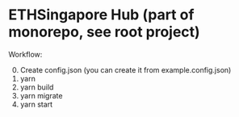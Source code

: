 # ETHSingapore Hub (part of monorepo, see root project)

Workflow:

0. Create config.json (you can create it from example.config.json)
1. yarn
2. yarn build
3. yarn migrate
4. yarn start


